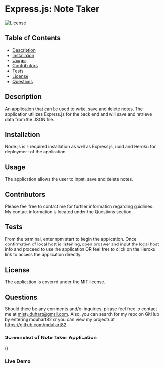# Express.js: Note Taker
![License](https://img.shields.io/badge/License-MIT-brightgreen)

  ## Table of Contents
  * [Description](#description)
  * [Installation](#installation)
  * [Usage](#usage)
  * [Contributors](#contribution)
  * [Tests](#test)
  * [License](#license)
  * [Questions](#questions)
  
  ## Description 
  An application that can be used to write, save and delete notes. The application utilizes Express.js for the back end and will save and retrieve data from the JSON file.
  
  ## Installation 
  Node.js is a required installation as well as Express.js, uuid and Heroku for deployment of the application.

  ## Usage 
  The application allows the user to input, save and delete notes.

  ## Contributors
  Please feel free to contact me for further information regarding guidlines. My contact information is located under the Questions section.

  ## Tests
  From the terminal, enter npm start to begin the application. Once confirmation of local host is listening, open broswer and input the local host info and proceed to use the application OR feel free to click on the Heroku link to access the application directly.

  ## License 
  The application is covered under the MIT license.
 

  ## Questions
  Should there be any comments and/or inquiries, please feel free to contact me at misty.duhart@gmail.com. Also, you can search for my repo on GitHub by entering mduhart82 or you can view my projects at https://github.com/mduhart82.

### Screenshot of Note Taker Application
()


### Live Demo